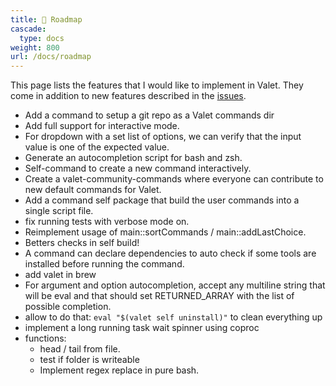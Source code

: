 ```yaml
---
title: 🔭 Roadmap
cascade:
  type: docs
weight: 800
url: /docs/roadmap
---
```


This page lists the features that I would like to implement in Valet. They come in addition to new features described in the [issues][valet-issues].

- Add a command to setup a git repo as a Valet commands dir
- Add full support for interactive mode.
- For dropdown with a set list of options, we can verify that the input value is one of the expected value.
- Generate an autocompletion script for bash and zsh.
- Self-command to create a new command interactively.
- Create a valet-community-commands where everyone can contribute to new default commands for Valet.
- Add a command self package that build the user commands into a single script file.
- fix running tests with verbose mode on.
- Reimplement usage of main::sortCommands / main::addLastChoice.
- Betters checks in self build!
- A command can declare dependencies to auto check if some tools are installed before running the command.
- add valet in brew
- For argument and option autocompletion, accept any multiline string that will be eval and that should set RETURNED_ARRAY with the list of possible completion.
- allow to do that: `eval "$(valet self uninstall)"` to clean everything up
- implement a long running task wait spinner using coproc
- functions:
  - head / tail from file.
  - test if folder is writeable
  - Implement regex replace in pure bash.


[valet-issues]: https://github.com/jcaillon/valet/issues

